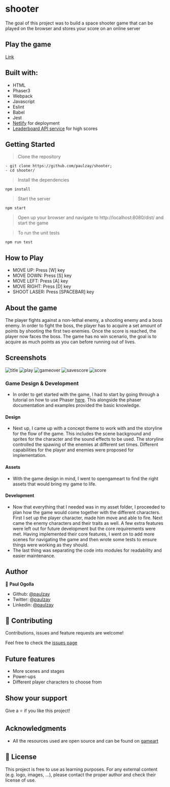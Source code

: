 # shooter

The goal of this project was to build a space shooter game that can be played on the browser and stores your score on an online server

## Play the game
[Link](https://sharp-brown-955c3d.netlify.app/)

## Built with:

*   HTML 
*   Phaser3
*   Webpack
*   Javascript
*   Eslint
*   Babel
*   Jest
*   [Netlify](https://www.netlify.com/) for deployment
*   [Leaderboard API service](https://www.notion.so/Leaderboard-API-service-24c0c3c116974ac49488d4eb0267ade3) for high scores

## Getting Started

>Clone the repository
```
- git clone https://github.com/paulzay/shooter;
- cd shooter/
```
>Install the dependencies
```
npm install
```
>Start the server
```
npm start
```
> Open up your browser and navigate to http://localhost:8080/dist/ and start the game

>To run the unit tests
```
npm run test
```
## How to Play
+ MOVE UP: Press [W] key
+ MOVE DOWN: Press [S] key
+ MOVE LEFT: Press [A] key
+ MOVE RIGHT: Press [D] key
+ SHOOT LASER: Press [SPACEBAR] key

## About the game
The player fights against a non-lethal enemy, a shooting enemy and a boss enemy. In order to fight the boss,
the player has to acquire a set amount of points by shooting the first two enemies. Once the score is reached, the player now faces the boss. 
The game has no win scenario, the goal is to acquire as much points as you can before running out of lives.

## Screenshots
![title](https://user-images.githubusercontent.com/29974825/99401584-66b46c00-28f9-11eb-8ef7-ac340e4e0e96.png)
![play](https://user-images.githubusercontent.com/29974825/99402200-25708c00-28fa-11eb-8e75-2b884b787360.png)
![gameover](https://user-images.githubusercontent.com/29974825/99401520-53a19c00-28f9-11eb-83ea-a07cdff5855c.png)
![savescore](https://user-images.githubusercontent.com/29974825/99401535-5a301380-28f9-11eb-9441-7f55129072e7.png)
![score](https://user-images.githubusercontent.com/29974825/99401539-5bf9d700-28f9-11eb-9d13-1bd92492e345.png)

### Game Design & Development
- In order to get started with the game, I had to start by going through a tutorial on how to use Phaser [here](http://phaser.io/tutorials/making-your-first-phaser-3-game). This alongside the phaser documentation and examples provided the basic knowledge.
#### Design
- Next up, I came up with a concept theme to work with and the storyline for the flow of the game. This includes the scene background and sprites for the character and the sound effects to be used. The storyline controlled the spawing of the enemies at different set times. Different capabilities for the player and enemies were proposed for implementation.

#### Assets
- With the game design in mind, I went to opengameart to find the right assets that would bring my game to life. 

#### Development
- Now that everything that I needed was in my asset folder, I proceeded to plan how the game would come together with the different characters. First I set up the player character, made him move and able to fire. Next came the enemy characters and their traits as well. A few extra features were left out for future development but the core requirements were met.
Having implemented their core features, I went on to add more scenes for navigating the game and then wrote some tests to ensure things were working as they should.
- The last thing was separating the code into modules for readability and easier maintenance.

## Author

👤 **Paul Ogolla**

- Github: [@paulzay](https://github.com/paulzay)
- Twitter: [@paulzay](https://twitter.com/_paulzay_)
- Linkedin: [@paulzay](https://linkedin.com/in/paulogolla)

## 🤝 Contributing

Contributions, issues and feature requests are welcome!

Feel free to check the [issues page](https://github.com/paulzay/shooter/issues)

## Future features
- More scenes and stages
- Power-ups
- Different player characters to choose from

## Show your support

Give a ⭐️ if you like this project!

## Acknowledgments

- All the resources used are open source and can be found on [gameart](https://gameart.org/)

## 📝 License

This project is free to use as learning purposes. For any external content (e.g. logo, images, ...), please contact the proper author and check their license of use.
